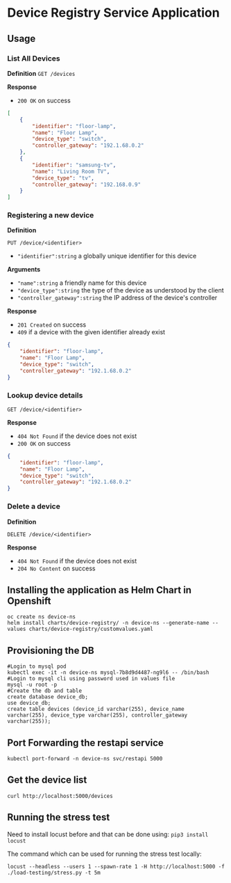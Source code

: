 # Device Registry Service Application


## Usage


### List All Devices

**Definition**
`GET /devices`

**Response**
- `200 OK` on success

```json
[
    {
        "identifier": "floor-lamp",
        "name": "Floor Lamp",
        "device_type": "switch",
        "controller_gateway": "192.1.68.0.2"
    },
    {
        "identifier": "samsung-tv",
        "name": "Living Room TV",
        "device_type": "tv",
        "controller_gateway": "192.168.0.9"
    }
]
```

### Registering a new device

**Definition**

`PUT /device/<identifier>`

- `"identifier":string` a globally unique identifier for this device

**Arguments**

- `"name":string` a friendly name for this device
- `"device_type":string` the type of the device as understood by the client
- `"controller_gateway":string` the IP address of the device's controller

**Response**

- `201 Created` on success
- `409` if a device with the given identifier already exist

```json
{
    "identifier": "floor-lamp",
    "name": "Floor Lamp",
    "device_type": "switch",
    "controller_gateway": "192.1.68.0.2"
}
```

### Lookup device details

`GET /device/<identifier>`

**Response**

- `404 Not Found` if the device does not exist
- `200 OK` on success

```json
{
    "identifier": "floor-lamp",
    "name": "Floor Lamp",
    "device_type": "switch",
    "controller_gateway": "192.1.68.0.2"
}
```

### Delete a device

**Definition**

`DELETE /device/<identifier>`

**Response**

- `404 Not Found` if the device does not exist
- `204 No Content` on success

## Installing the application as Helm Chart in Openshift

```
oc create ns device-ns
helm install charts/device-registry/ -n device-ns --generate-name --values charts/device-registry/customvalues.yaml
```

## Provisioning the DB

```
#Login to mysql pod
kubectl exec -it -n device-ns mysql-7b8d9d4487-ng9l6 -- /bin/bash
#Login to mysql cli using password used in values file
mysql -u root -p
#Create the db and table
create database device_db;
use device_db;
create table devices (device_id varchar(255), device_name varchar(255), device_type varchar(255), controller_gateway varchar(255));
```

## Port Forwarding the restapi service

`kubectl port-forward -n device-ns svc/restapi 5000`

## Get the device list

`curl http://localhost:5000/devices`

## Running the stress test

Need to install locust before and that can be done using:
`pip3 install locust`

The command which can be used for running the stress test locally:

`locust --headless --users 1 --spawn-rate 1 -H http://localhost:5000 -f ./load-testing/stress.py -t 5m`

